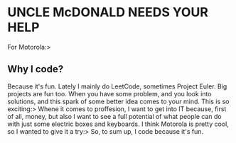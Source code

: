 # UNCLE McDONALD NEEDS YOUR HELP
For Motorola:>

## Why I code?

Because it's fun. Lately I mainly do LeetCode, sometimes Project Euler. Big projects are fun too.
When you have some problem, and you look into solutions, and this spark of some better idea comes to your mind. This is so exciting:>
Whene it comes to proffesion, I want to get into IT because, first of all, money, but also I want to see a full potential of what people can do with just some electric boxes and keyboards. I think Motorola is pretty cool, so I wanted to give it a try:>
So, to sum up, I code because it's fun.
